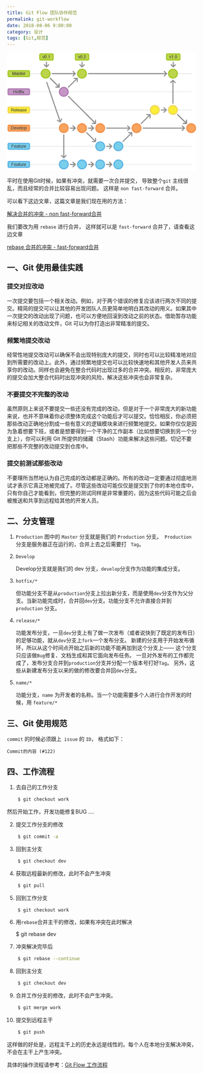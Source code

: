 ```yaml
---
title: Git Flow 团队协作规范
permalink: git-workflow
date: 2018-08-06 9:00:00
category: 设计
tags: [Git,规范]
---
```




<img src="../assets/images/git-workflow.png"/>



平时在使用Git时候，如果有冲突，就需要一次合并提交， 导致整个`git` 主线很乱，而且经常的合并比较容易出现问题。 这样是 `non fast-forward` 合并。

可以看下这边文章，这篇文章是我们现在用的方法：

[解决合并的冲突 - non fast-forward合并 ](http://backlogtool.com/git-guide/cn/stepup/stepup2_7.html)

我们要改为用 `rebase` 进行合并， 这样就可以是 `fast-forward` 合并了，请查看这边文章

[rebase 合并的冲突 - fast-forward合并 ](http://backlogtool.com/git-guide/cn/stepup/stepup2_8.html)

## 一、Git 使用最佳实践

### 提交对应改动

一次提交要包括一个相关改动。例如，对于两个错误的修复应该进行两次不同的提交。精简的提交可以让其他的开发团队人员更简单地明白其改动的用义。如果其中一次提交的改动出现了问题，也可以方便地回滚到改动之前的状态。借助暂存功能来标记相关的改动文件，Git 可以为你打造出非常精准的提交。

### 频繁地提交改动

经常性地提交改动可以确保不会出现特别庞大的提交，同时也可以比较精准地对应到所需要的改动上。此外，通过频繁地提交也可以比较快速地和其他开发人员来共享你的改动。同样也会避免在整合代码时出现过多的合并冲突。相反的，非常庞大的提交会加大整合代码时出现冲突的风险，解决这些冲突也会非常复杂。

### 不要提交不完整的改动

虽然原则上来说不要提交一些还没有完成的改动，但是对于一个非常庞大的新功能来说，也并不意味着你必须整体完成这个功能后才可以提交。恰恰相反，你必须把那些改动正确地分割成一些有意义的逻辑模块来进行频繁地提交。如果你仅仅是因为急着想要下班，或者是想要得到一个干净的工作副本（比如想要切换到另一个分支上），你可以利用 Git 所提供的储藏（Stash）功能来解决这些问题。切记不要把那些不完整的改动提交到仓库中。

### 提交前测试那些改动

不要理所当然地认为自己完成的改动都是正确的。所有的改动一定要通过彻底地测试才表示它真正地被完成了。尽管这些改动可能仅仅是提交到了你的本地仓库中，只有你自己才能看到，但完整的测试同样是非常重要的，因为这些代码可能之后会被推送和共享到远程给其他的开发人员。

## 二、分支管理

1. `Production`
    图中的 `Master` 分支就是我们的 `Production` 分支。` Production` 分支是服务器正在运行的，合并上去之后需要打 ` Tag`。 

2. `Develop`

    Develop分支就是我们的 dev 分支，`develop`分支作为功能的集成分支。

3. `hotfix/*`

    但功能分支不是从`production`分支上拉出新分支，而是使用`dev`分支作为父分支。当新功能完成时，合并回`dev`分支。功能分支不允许直接合并到`production` 分支。

4. `release/*`

    功能发布分支，一旦`dev`分支上有了做一次发布（或者说快到了既定的发布日）的足够功能，就从`dev`分支上`fork`一个发布分支。 新建的分支用于开始发布循环，所以从这个时间点开始之后新的功能不能再加到这个分支上—— 这个分支只应该做`Bug`修复、文档生成和其它面向发布任务。 一旦对外发布的工作都完成了，发布分支合并到`production`分支并分配一个版本号打好`Tag`。 另外，这些从新建发布分支以来的做的修改要合并回`dev`分支。

5. `name/*`

    功能分支，`name` 为开发者的名称。当一个功能需要多个人进行合作开发的时候，用 `feature/*`


## 三、Git 使用规范

`commit` 的时候必须跟上` issue` 的 `ID`， 格式如下：

```
Commit的内容 (#122)
```


## 四、工作流程

1. 去自己的工作分支

```sh
	$ git checkout work
```

然后开始工作，开发功能修复BUG
....

2. 提交工作分支的修改  

```sh
	$ git commit -a
```

3. 回到主分支  

```sh
	$ git checkout dev
```

4. 获取远程最新的修改，此时不会产生冲突  

```sh
	$ git pull
```

5. 回到工作分支

```sh
	$ git checkout work
```

6. 用`rebase`合并主干的修改，如果有冲突在此时解决

	$ git rebase dev

7. 冲突解决完毕后

```sh
	$ git rebase --continue
```

8. 回到主分支  

```sh
	$ git checkout dev
```

9. 合并工作分支的修改，此时不会产生冲突。

```sh
	$ git merge work
```

10. 提交到远程主干

```sh
	$ git push
```

这样做的好处是，远程主干上的历史永远是线性的。每个人在本地分支解决冲突，不会在主干上产生冲突。



具体的操作流程请参考：[Git Flow 工作流程]( https://segmentfault.com/a/1190000002918123#articleHeader10)